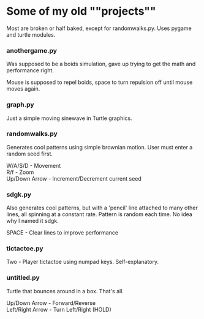 # Some of my old ""projects""

Most are broken or half baked, except for randomwalks.py.
Uses pygame and turtle modules.    




### anothergame.py
Was supposed to be a boids simulation, gave up trying to get the math and performance right.  

Mouse is supposed to repel boids, space to turn repulsion off until mouse moves again.

### graph.py
Just a simple moving sinewave in Turtle graphics.

### randomwalks.py
Generates cool patterns using simple brownian motion.  User must enter a random seed first.  

W/A/S/D - Movement  
R/f - Zoom  
Up/Down Arrow  - Increment/Decrement current seed  

### sdgk.py
Also generates cool patterns, but with a 'pencil' line attached to many other lines, all spinning at a constant rate.  Pattern is random each time. No idea why I named it sdgk.  

SPACE - Clear lines to improve performance

### tictactoe.py
Two - Player tictactoe using numpad keys. Self-explanatory.

### untitled.py
Turtle that bounces around in a box. That's all.  

Up/Down Arrow - Forward/Reverse  
Left/Right Arrow  - Turn Left/Right (HOLD)  
